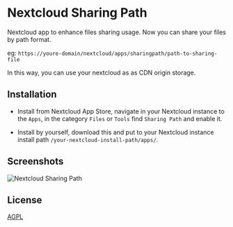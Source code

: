 
# Nextcloud Sharing Path

Nextcloud app to enhance files sharing usage. Now you can share your files by path format.

eg: `https://youre-domain/nextcloud/apps/sharingpath/path-to-sharing-file`

In this way, you can use your nextcloud as as CDN origin storage.


## Installation

- Install from Nextcloud App Store, navigate in your Nextcloud instance to the `Apps`, in the category `Files` or `Tools` find `Sharing Path` and enable it.

- Install by yourself, download this and put to your Nextcloud instance install path `/your-nextcloud-install-path/apps/`.


## Screenshots

![Nextcloud Sharing Path](https://user-images.githubusercontent.com/5813232/61992484-bc745d80-b091-11e9-84bc-005a2a6caf14.png)


## License

[AGPL](./COPYING)
